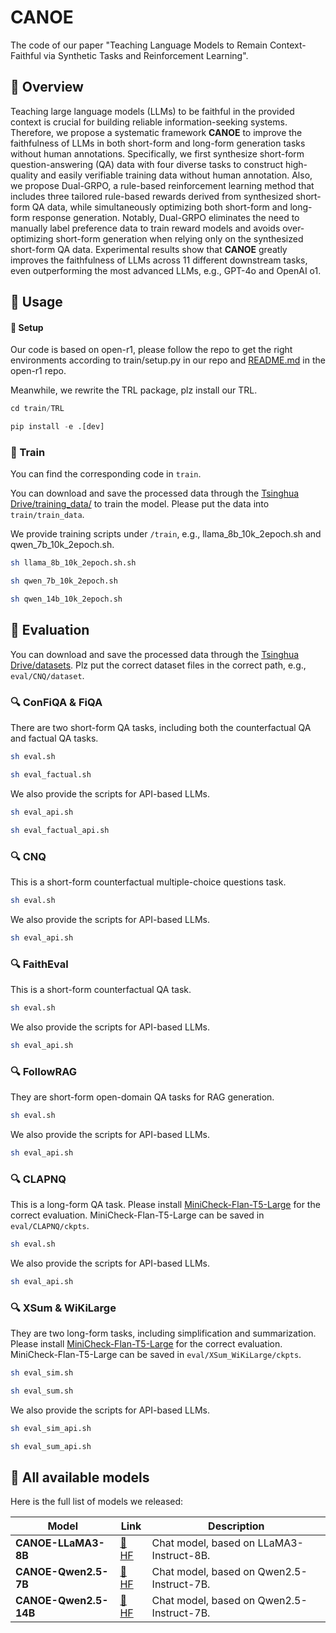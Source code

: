 # CANOE


The code of our paper "Teaching Language Models to Remain Context-Faithful via Synthetic Tasks and Reinforcement Learning".

## 🛶 Overview

Teaching large language models (LLMs) to be faithful in the provided context is crucial for building reliable information-seeking systems. Therefore, we propose a systematic framework **CANOE** to improve the faithfulness of LLMs in both short-form and long-form generation tasks without human annotations. Specifically, we first synthesize short-form question-answering (QA) data with four diverse tasks to construct high-quality and easily verifiable training data without human annotation. Also, we propose Dual-GRPO, a rule-based reinforcement learning method that includes three tailored rule-based rewards derived from synthesized short-form QA data, while simultaneously optimizing both short-form and long-form response generation. Notably, Dual-GRPO eliminates the need to manually label preference data to train reward models and avoids over-optimizing short-form generation when relying only on the synthesized short-form QA data. Experimental results show that **CANOE** greatly improves the faithfulness of LLMs across 11 different downstream tasks, even outperforming the most advanced LLMs, e.g., GPT-4o and OpenAI o1.



## 🎯 Usage

#### 🔎 Setup


Our code is based on open-r1, please follow the repo to get the right environments according to train/setup.py in our repo and [README.md](https://github.com/huggingface/open-r1) in the open-r1 repo.

Meanwhile, we rewrite the TRL package, plz install our TRL.


```python
cd train/TRL

pip install -e .[dev]
```


### 📢 Train

You can find the corresponding code in `train`.

You can download and save the processed data through the [Tsinghua Drive/training_data/](https://cloud.tsinghua.edu.cn/d/38ed09b657584c01ae29/) to train the model. Please put the data into `train/train_data`. 


We provide training scripts under `/train`, e.g., llama_8b_10k_2epoch.sh and qwen_7b_10k_2epoch.sh.

```sh
sh llama_8b_10k_2epoch.sh.sh

sh qwen_7b_10k_2epoch.sh

sh qwen_14b_10k_2epoch.sh
```


## 🎲 Evaluation

You can download and save the processed data through the [Tsinghua Drive/datasets](https://cloud.tsinghua.edu.cn/d/38ed09b657584c01ae29/). Plz put the correct dataset files in the correct path, e.g., `eval/CNQ/dataset`.

### 🔍 ConFiQA & FiQA

There are two short-form QA tasks, including both the counterfactual QA and factual QA tasks.

```sh
sh eval.sh

sh eval_factual.sh
```

We also provide the scripts for API-based LLMs.

```sh
sh eval_api.sh

sh eval_factual_api.sh
```

### 🔍 CNQ

This is a short-form counterfactual multiple-choice questions task.

```sh
sh eval.sh
```

We also provide the scripts for API-based LLMs.
```sh
sh eval_api.sh
```

### 🔍 FaithEval

This is a short-form counterfactual QA task.

```sh
sh eval.sh
```

We also provide the scripts for API-based LLMs.
```sh
sh eval_api.sh
```

### 🔍 FollowRAG

They are short-form open-domain QA tasks for RAG generation.

```sh
sh eval.sh
```

We also provide the scripts for API-based LLMs.
```sh
sh eval_api.sh
```

### 🔍 CLAPNQ

This is a long-form QA task. Please install [MiniCheck-Flan-T5-Large](https://github.com/Liyan06/MiniCheck) for the correct evaluation. MiniCheck-Flan-T5-Large can be saved in `eval/CLAPNQ/ckpts`.

```sh
sh eval.sh
```

We also provide the scripts for API-based LLMs.
```sh
sh eval_api.sh
```


### 🔍 XSum & WiKiLarge

They are two long-form tasks, including simplification and summarization.
Please install [MiniCheck-Flan-T5-Large](https://github.com/Liyan06/MiniCheck) for the correct evaluation. MiniCheck-Flan-T5-Large can be saved in `eval/XSum_WiKiLarge/ckpts`.

```sh
sh eval_sim.sh

sh eval_sum.sh
```

We also provide the scripts for API-based LLMs.

```sh
sh eval_sim_api.sh

sh eval_sum_api.sh
```


## 🤖 All available models

Here is the full list of models we released:

|Model|Link|Description|
|---|---|---|
|**CANOE-LLaMA3-8B**| [🤗 HF](https://huggingface.co/ssz1111/CANOE-LLaMA3-8B) | Chat model, based on LLaMA3-Instruct-8B. |
|**CANOE-Qwen2.5-7B**| [🤗 HF](https://huggingface.co/ssz1111/CANOE-Qwen2.5-7B) | Chat model, based on Qwen2.5-Instruct-7B. |
|**CANOE-Qwen2.5-14B**| [🤗 HF](https://huggingface.co/ssz1111/CANOE-Qwen2.5-14B) | Chat model, based on Qwen2.5-Instruct-7B. |


